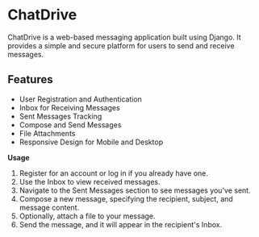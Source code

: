 # ChatDrive

ChatDrive is a web-based messaging application built using Django. It provides a simple and secure platform for users to send and receive messages.

## Features

- User Registration and Authentication
- Inbox for Receiving Messages
- Sent Messages Tracking
- Compose and Send Messages
- File Attachments
- Responsive Design for Mobile and Desktop

**Usage**
1. Register for an account or log in if you already have one.
2. Use the Inbox to view received messages.
3. Navigate to the Sent Messages section to see messages you've sent.
4. Compose a new message, specifying the recipient, subject, and message content.
5. Optionally, attach a file to your message.
6. Send the message, and it will appear in the recipient's Inbox.

